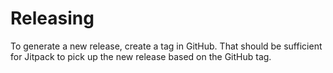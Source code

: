 Releasing
========

To generate a new release, create a tag in GitHub. That should be sufficient for Jitpack to pick up the new release based on the GitHub tag.
